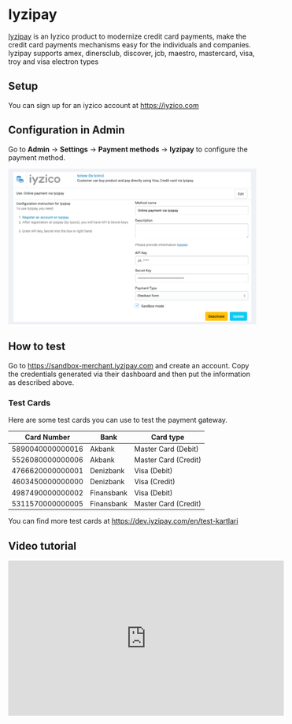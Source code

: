 # Iyzipay

[Iyzipay](https://iyzico.com) is an Iyzico product to modernize credit card payments, make the credit card payments
mechanisms easy for the
individuals and companies. Iyzipay supports amex, dinersclub, discover, jcb, maestro, mastercard, visa, troy and visa
electron types

## Setup

You can sign up for an iyzico account at https://iyzico.com

## Configuration in Admin

Go to **Admin** -> **Settings** -> **Payment methods** -> **Iyzipay** to configure the payment method.

![Iyzipay](../images/iyzipay-setup.png)

## How to test

Go to https://sandbox-merchant.iyzipay.com and create an account. Copy the credentials generated via their dashboard and
then put the information as described above.

### Test Cards

Here are some test cards you can use to test the payment gateway.

| Card Number	     | Bank	      | Card type            |
|------------------|------------|----------------------|
| 5890040000000016 | Akbank     | Master Card (Debit)  |
| 5526080000000006 | Akbank     | Master Card (Credit) |
| 4766620000000001 | Denizbank  | Visa (Debit)         |
| 4603450000000000 | Denizbank  | Visa (Credit)        |
| 4987490000000002 | Finansbank | Visa (Debit)         |
| 5311570000000005 | Finansbank | Master Card (Credit) |

You can find more test cards at https://dev.iyzipay.com/en/test-kartlari

## Video tutorial

<iframe width="560" height="315" src="https://www.youtube.com/embed/0X0ohSWMlis" title="YouTube video player" frameborder="0" allow="accelerometer; autoplay; clipboard-write; encrypted-media; gyroscope; picture-in-picture; web-share" allowfullscreen></iframe>
